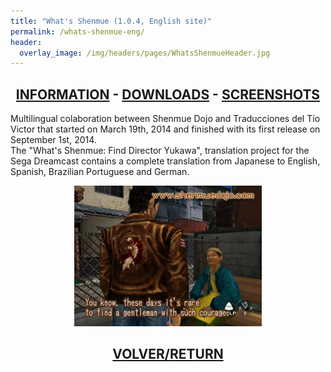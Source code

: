 ```yaml
---
title: "What's Shenmue (1.0.4, English site)"
permalink: /whats-shenmue-eng/
header:
  overlay_image: /img/headers/pages/WhatsShenmueHeader.jpg
---
```

<h2 style="text-align: center;"><strong><a href="/whats-shenmue-eng/information/">INFORMATION</a> - <a href="/whats-shenmue-eng/download/">DOWNLOADS</a> - <a href="/whats-shenmue-eng/screenshots/">SCREENSHOTS</a></strong></h2>

Multilingual colaboration between Shenmue Dojo and Traducciones del Tío Victor that 
started on March 19th, 2014 and finished with its first release on September 1st, 2014.  
The "What's Shenmue: Find Director Yukawa", translation project for the Sega Dreamcast 
contains a complete translation from Japanese to English, Spanish, Brazilian Portuguese 
and German.

<center><img src="/img/2014/09/WhatsShenmueEN-20140622-04.jpg" width="300" height="225" /></center>

<h2 style="text-align: center;"><strong><a href="/whats-shenmue/">VOLVER/RETURN</a></strong></h2>
